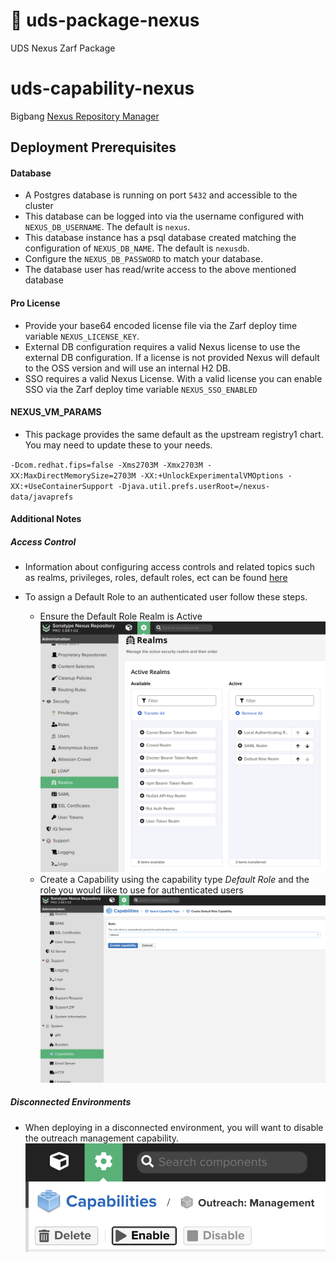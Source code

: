# 🚚 uds-package-nexus
UDS Nexus Zarf Package

# uds-capability-nexus
Bigbang [Nexus Repository Manager](https://repo1.dso.mil/big-bang/product/packages/nexus)

## Deployment Prerequisites

#### Database

- A Postgres database is running on port `5432` and accessible to the cluster
- This database can be logged into via the username configured with `NEXUS_DB_USERNAME`. The default is `nexus`.
- This database instance has a psql database created matching the configuration of `NEXUS_DB_NAME`. The default is `nexusdb`.
- Configure the `NEXUS_DB_PASSWORD` to match your database.
- The database user has read/write access to the above mentioned database

#### Pro License
- Provide your base64 encoded license file via the Zarf deploy time variable `NEXUS_LICENSE_KEY`.
- External DB configuration requires a valid Nexus license to use the external DB configuration. If a license is not provided Nexus will default to the OSS version and will use an internal H2 DB.
- SSO requires a valid Nexus License. With a valid license you can enable SSO via the Zarf deploy time variable `NEXUS_SSO_ENABLED`

#### NEXUS_VM_PARAMS
- This package provides the same default as the upstream registry1 chart. You may need to update these to your needs.

`-Dcom.redhat.fips=false -Xms2703M -Xmx2703M -XX:MaxDirectMemorySize=2703M -XX:+UnlockExperimentalVMOptions -XX:+UseContainerSupport -Djava.util.prefs.userRoot=/nexus-data/javaprefs`

#### Additional Notes
##### Access Control
- Information about configuring access controls and related topics such as realms, privileges, roles, default roles, ect can be found [here](https://help.sonatype.com/en/access-control.html#related-topics)

- To assign a Default Role to an authenticated user follow these steps.
  - Ensure the Default Role Realm is Active
  ![active-realms](docs/images/active-realms.png)
  - Create a Capability using the capability type *Default Role* and the role you would like to use for authenticated users
  ![default-role-capability](docs/images/default-role-capability.png)

##### Disconnected Environments
- When deploying in a disconnected environment, you will want to disable the outreach management capability.
![outreach-settings](docs/images/outreach-management-settings.png)
